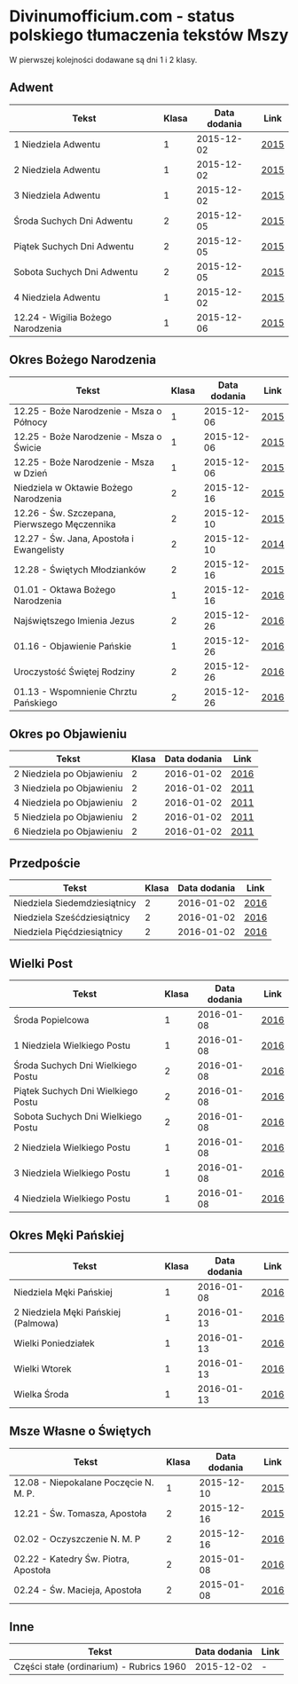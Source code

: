 # Divinumofficium.com - status polskiego tłumaczenia tekstów Mszy

W pierwszej kolejności dodawane są dni 1 i 2 klasy.

## Adwent

Tekst | Klasa | Data dodania | Link
------|-------|--------------|-----
1 Niedziela Adwentu | 1 | 2015-12-02 | [2015](http://divinumofficium.com/cgi-bin/missa/missa.pl?lang2=Polski&Propers=1&date=11-29-2015)
2 Niedziela Adwentu | 1 | 2015-12-02 | [2015](http://divinumofficium.com/cgi-bin/missa/missa.pl?lang2=Polski&Propers=1&date=12-06-2015)
3 Niedziela Adwentu | 1 | 2015-12-02 | [2015](http://divinumofficium.com/cgi-bin/missa/missa.pl?lang2=Polski&Propers=1&date=12-13-2015)
Środa Suchych Dni Adwentu | 2 | 2015-12-05 | [2015](http://divinumofficium.com/cgi-bin/missa/missa.pl?lang2=Polski&Propers=1&date=12-16-2015)
Piątek Suchych Dni Adwentu | 2 | 2015-12-05 | [2015](http://divinumofficium.com/cgi-bin/missa/missa.pl?lang2=Polski&Propers=1&date=12-18-2015)
Sobota Suchych Dni Adwentu | 2 | 2015-12-05 | [2015](http://divinumofficium.com/cgi-bin/missa/missa.pl?lang2=Polski&Propers=1&date=12-19-2015)
4 Niedziela Adwentu | 1 | 2015-12-02 | [2015](http://divinumofficium.com/cgi-bin/missa/missa.pl?lang2=Polski&Propers=1&date=12-20-2015)
12.24 - Wigilia Bożego Narodzenia | 1 | 2015-12-06 | [2015](http://divinumofficium.com/cgi-bin/missa/missa.pl?lang2=Polski&Propers=1&date=12-24-2015)

## Okres Bożego Narodzenia

Tekst | Klasa | Data dodania | Link
------|-------|--------------|-----
12.25 - Boże Narodzenie - Msza o Północy | 1 | 2015-12-06 | [2015](http://divinumofficium.com/cgi-bin/missa/missa.pl?lang2=Polski&Propers=1&date=12-25-2015&missanumber=1)
12.25 - Boże Narodzenie - Msza o Świcie | 1 | 2015-12-06 | [2015](http://divinumofficium.com/cgi-bin/missa/missa.pl?lang2=Polski&Propers=1&date=12-25-2015&missanumber=2)
12.25 - Boże Narodzenie - Msza w Dzień | 1 | 2015-12-06 | [2015](http://divinumofficium.com/cgi-bin/missa/missa.pl?lang2=Polski&Propers=1&date=12-25-2015&missanumber=3)
Niedziela w Oktawie Bożego Narodzenia | 2 | 2015-12-16 | [2015](http://divinumofficium.com/cgi-bin/missa/missa.pl?lang2=Polski&Propers=1&date=12-27-2015)
12.26 - Św. Szczepana, Pierwszego Męczennika | 2 | 2015-12-10 | [2015](http://divinumofficium.com/cgi-bin/missa/missa.pl?lang2=Polski&Propers=1&date=12-26-2015)
12.27 - Św. Jana, Apostoła i Ewangelisty | 2 | 2015-12-10 | [2014](http://divinumofficium.com/cgi-bin/missa/missa.pl?lang2=Polski&Propers=1&date=12-27-2014)
12.28 - Świętych Młodzianków | 2 | 2015-12-16 | [2015](http://divinumofficium.com/cgi-bin/missa/missa.pl?lang2=Polski&Propers=1&date=12-28-2015)
01.01 - Oktawa Bożego Narodzenia | 1 | 2015-12-16 | [2016](http://divinumofficium.com/cgi-bin/missa/missa.pl?lang2=Polski&Propers=1&date=01-01-2016)
Najświętszego Imienia Jezus | 2 | 2015-12-26 | [2016](http://divinumofficium.com/cgi-bin/missa/missa.pl?lang2=Polski&Propers=1&date=01-03-2016)
01.16 - Objawienie Pańskie | 1 | 2015-12-26 | [2016](http://divinumofficium.com/cgi-bin/missa/missa.pl?lang2=Polski&Propers=1&date=01-06-2016)
Uroczystość Świętej Rodziny | 2 | 2015-12-26 | [2016](http://divinumofficium.com/cgi-bin/missa/missa.pl?lang2=Polski&Propers=1&date=01-10-2016)
01.13 - Wspomnienie Chrztu Pańskiego | 2 | 2015-12-26 | [2016](http://divinumofficium.com/cgi-bin/missa/missa.pl?lang2=Polski&Propers=1&date=01-13-2016)

## Okres po Objawieniu

Tekst | Klasa | Data dodania | Link
------|-------|--------------|-----
2 Niedziela po Objawieniu | 2 | 2016-01-02 | [2016](http://divinumofficium.com/cgi-bin/missa/missa.pl?lang2=Polski&Propers=1&date=01-17-2016)
3 Niedziela po Objawieniu | 2 | 2016-01-02 | [2011](http://divinumofficium.com/cgi-bin/missa/missa.pl?lang2=Polski&Propers=1&date=1-23-2011)
4 Niedziela po Objawieniu | 2 | 2016-01-02 | [2011](http://divinumofficium.com/cgi-bin/missa/missa.pl?lang2=Polski&Propers=1&date=01-30-2011)
5 Niedziela po Objawieniu | 2 | 2016-01-02 | [2011](http://divinumofficium.com/cgi-bin/missa/missa.pl?lang2=Polski&Propers=1&date=02-06-2011)
6 Niedziela po Objawieniu | 2 | 2016-01-02 | [2011](http://divinumofficium.com/cgi-bin/missa/missa.pl?lang2=Polski&Propers=1&date=02-13-2011)

## Przedpoście

Tekst | Klasa | Data dodania | Link
------|-------|--------------|-----
Niedziela Siedemdziesiątnicy | 2 | 2016-01-02 | [2016](http://divinumofficium.com/cgi-bin/missa/missa.pl?lang2=Polski&Propers=1&date=01-24-2016)
Niedziela Sześćdziesiątnicy | 2 | 2016-01-02 | [2016](http://divinumofficium.com/cgi-bin/missa/missa.pl?lang2=Polski&Propers=1&date=01-31-2016)
Niedziela Pięćdziesiątnicy | 2 | 2016-01-02 | [2016](http://divinumofficium.com/cgi-bin/missa/missa.pl?lang2=Polski&Propers=1&date=02-07-2016)

## Wielki Post

Tekst | Klasa | Data dodania | Link
------|-------|--------------|-----
Środa Popielcowa | 1 | 2016-01-08 | [2016](http://divinumofficium.com/cgi-bin/missa/missa.pl?lang2=Polski&Propers=1&date=2-10-2016)
1 Niedziela Wielkiego Postu | 1 | 2016-01-08 | [2016](http://divinumofficium.com/cgi-bin/missa/missa.pl?lang2=Polski&Propers=1&date=2-14-2016)
Środa Suchych Dni Wielkiego Postu | 2 | 2016-01-08 | [2016](http://divinumofficium.com/cgi-bin/missa/missa.pl?lang2=Polski&Propers=1&date=2-17-2016)
Piątek Suchych Dni Wielkiego Postu | 2 | 2016-01-08 | [2016](http://divinumofficium.com/cgi-bin/missa/missa.pl?lang2=Polski&Propers=1&date=2-19-2016)
Sobota Suchych Dni Wielkiego Postu | 2 | 2016-01-08 | [2016](http://divinumofficium.com/cgi-bin/missa/missa.pl?lang2=Polski&Propers=1&date=2-20-2016)
2 Niedziela Wielkiego Postu | 1 | 2016-01-08 | [2016](http://divinumofficium.com/cgi-bin/missa/missa.pl?lang2=Polski&Propers=1&date=2-21-2016)
3 Niedziela Wielkiego Postu | 1 | 2016-01-08 | [2016](http://divinumofficium.com/cgi-bin/missa/missa.pl?lang2=Polski&Propers=1&date=2-28-2016)
4 Niedziela Wielkiego Postu | 1 | 2016-01-08 | [2016](http://divinumofficium.com/cgi-bin/missa/missa.pl?lang2=Polski&Propers=1&date=3-6-2016)

## Okres Męki Pańskiej

Tekst | Klasa | Data dodania | Link
------|-------|--------------|-----
Niedziela Męki Pańskiej | 1 | 2016-01-08 | [2016](http://divinumofficium.com/cgi-bin/missa/missa.pl?lang2=Polski&Propers=1&date=3-13-2016)
2 Niedziela Męki Pańskiej (Palmowa) | 1 | 2016-01-13 | [2016](http://divinumofficium.com/cgi-bin/missa/missa.pl?lang2=Polski&Propers=1&date=3-20-2016)
Wielki Poniedziałek | 1 | 2016-01-13 | [2016](http://divinumofficium.com/cgi-bin/missa/missa.pl?lang2=Polski&Propers=1&date=3-21-2016)
Wielki Wtorek | 1 | 2016-01-13 | [2016](http://divinumofficium.com/cgi-bin/missa/missa.pl?lang2=Polski&Propers=1&date=3-22-2016)
Wielka Środa | 1 | 2016-01-13 | [2016](http://divinumofficium.com/cgi-bin/missa/missa.pl?lang2=Polski&Propers=1&date=3-23-2016)

## Msze Własne o Świętych

Tekst | Klasa | Data dodania | Link
------|-------|--------------|-----
12.08 - Niepokalane Poczęcie N. M. P. | 1 | 2015-12-10 | [2015](http://divinumofficium.com/cgi-bin/missa/missa.pl?lang2=Polski&Propers=1&date=12-08-2015)
12.21 - Św. Tomasza, Apostoła | 2 | 2015-12-16 | [2015](http://divinumofficium.com/cgi-bin/missa/missa.pl?lang2=Polski&Propers=1&date=12-21-2015)
02.02 - Oczyszczenie N. M. P | 2 | 2015-12-16 | [2016](http://divinumofficium.com/cgi-bin/missa/missa.pl?lang2=Polski&Propers=1&date=02-02-2016)
02.22 - Katedry Św. Piotra, Apostoła | 2 | 2015-01-08 | [2016](http://divinumofficium.com/cgi-bin/missa/missa.pl?lang2=Polski&Propers=1&date=2-22-2016)
02.24 - Św. Macieja, Apostoła | 2 | 2015-01-08 | [2016](http://divinumofficium.com/cgi-bin/missa/missa.pl?lang2=Polski&Propers=1&date=2-25-2016)

## Inne

Tekst | Data dodania | Link
----- | -------------|-----
Części stałe (ordinarium) - Rubrics 1960 | 2015-12-02 | -

